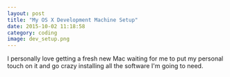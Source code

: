 ```yaml
---
layout: post
title: "My OS X Development Machine Setup"
date: 2015-10-02 11:18:58
category: coding
image: dev_setup.png
---
```

I personally love getting a fresh new Mac waiting for me to put my personal touch on it and go crazy installing all the software I'm going to need.

